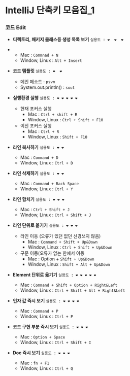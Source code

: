 # IntelliJ 단축키 모음집_1

### 코드 Edit

- **디렉토리, 패키지 클래스등 생성 목록 보기** ```실용도 : ❤️  ❤️  ❤️ ```
- - Mac : ```Commnad + N```
  - Window, Linux : ```Alt + Insert```


- **코드 템플릿** ```실용도 : ❤️  ❤️ ```
  - 메인 메소드 : ```psvm```
  - System.out.println() : ```sout```


- **실행환경 실행** ```실용도 : ❤️ ❤️ ❤️ ❤️ ❤️```
  - 현재 포커스 실행
    - Mac : ```Ctrl + shift + R```
    - Window, Linux : ```Ctrl + Shift + F10```
  - 이전 포커스 실행
    - Mac : ```Ctrl + R```
    - Window, Linux : ```Shift + F10```


- **라인 복사하기** ```실용도 : ❤️ ❤️```
  - Mac : ```Command + D```
  - Window, Linux : ```Ctrl + D```


- **라인 삭제하기** ```실용도 : ❤️ ❤️```
  - Mac : ```Command + Back Space```
  - Window, Linux : ```Ctrl + Y```


- **라인 합치기** ```실용도 : ❤️ ❤️ ❤️```
  - Mac : ```Ctrl + Shift + J```
  - Window, Linux : ```Ctrl + Shift + J```


- **라인 단위로 옮기기** ```실용도 : ❤️ ❤️ ❤️```
  - 라인 이동 (오류가 있던 없던 신경쓰지 않음)
    - Mac : ```Command + Shift + Up&Down```
    - Window, Linux : ```Ctrl + Shift + Up&Down```
  - 구문 이동(오류가 없는 한에서 이동
    - Mac : Option + ```Shift + Up&Down```
    - Window, Linux : ```Shift + Alt + Up&Down```


- **Element 단위로 옮기기** ```실용도 : ❤️ ❤️ ❤️ ❤️ ❤️```
  - Mac : ```Command + Shift + Option + Right&Left```
  - Window, Linux : ```Ctrl + Shift + Alt + Right&Left```


- **인자 값 즉시 보기**  ```실용도 : ❤️ ❤️ ❤️ ❤️```
  - Mac : ```Command + P```
  - Window, Linux : ```Ctrl + P```


- **코드 구현 부분 즉시 보기** ```실용도 : ❤️ ❤️ ❤️```
  - Mac : ```Option + Space```
  - Window, Linux : ```Ctrl + Shift + I```


- **Doc 즉시 보기** ```실용도 : ❤️ ❤️ ❤️```
  - Mac : ```fn + F1```
  - Window, Linux : ```Ctrl + Q```
